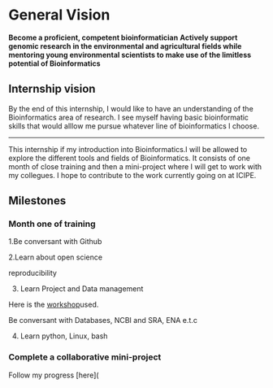 # General Vision

**Become a proficient, competent bioinformatician**
**Actively support genomic research in the environmental and agricultural fields while mentoring young environmental scientists to make use of the limitless potential of Bioinformatics**

## Internship vision
By the end of this internship, I would like to have an understanding of the Bioinformatics area of research. I see myself having basic bioinformatic skills that would alllow me pursue whatever  line of bioinformatics I choose.

---

This internship if my introduction into Bioinformatics.I will be allowed to explore the different tools and fields of Bioinformatics.
It consists of one month of close training and then a mini-project where I will get to work with my collegues. I hope to contribute to the work currently going on at ICIPE.

## Milestones

### Month one of training
1.Be conversant with Github

2.Learn about open science

   reproducibility
   
3. Learn Project and Data management

 Here is the [workshop](https://datacarpentry.org/organization-genomics/)used.
 
 Be conversant with Databases, NCBI and SRA, ENA e.t.c
 
4. Learn python, Linux, bash

### Complete a collaborative mini-project
Follow my progress [here](
